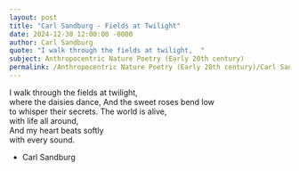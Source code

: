 ```yaml
---
layout: post
title: "Carl Sandburg - Fields at Twilight"
date: 2024-12-30 12:00:00 -0000
author: Carl Sandburg
quote: "I walk through the fields at twilight,  "
subject: Anthropocentric Nature Poetry (Early 20th century)
permalink: /Anthropocentric Nature Poetry (Early 20th century)/Carl Sandburg/Carl Sandburg - Fields at Twilight
---
```


I walk through the fields at twilight,  
    where the daisies dance,
And the sweet roses bend low  
    to whisper their secrets.
The world is alive,  
    with life all around,  
And my heart beats softly  
    with every sound.

- Carl Sandburg

